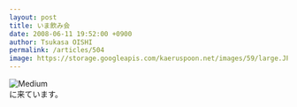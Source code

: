```yaml
---
layout: post
title: いま飲み会
date: 2008-06-11 19:52:00 +0900
author: Tsukasa OISHI
permalink: /articles/504
image: https://storage.googleapis.com/kaeruspoon.net/images/59/large.JPG?1300875786
---
```



![Medium](https://storage.googleapis.com/kaeruspoon.net/images/59/medium.JPG?1300875786)  
に来ています。  

